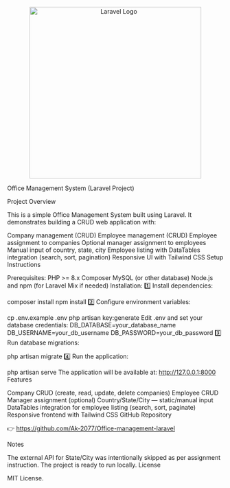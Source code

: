 <p align="center">
  <a href="https://laravel.com" target="_blank">
    <img src="https://raw.githubusercontent.com/laravel/art/master/logo-lockup/5%20SVG/2%20CMYK/1%20Full%20Color/laravel-logolockup-cmyk-red.svg" width="400" alt="Laravel Logo">
  </a>
</p>

Office Management System (Laravel Project)

Project Overview

This is a simple Office Management System built using Laravel.
It demonstrates building a CRUD web application with:

Company management (CRUD)
Employee management (CRUD)
Employee assignment to companies
Optional manager assignment to employees
Manual input of country, state, city
Employee listing with DataTables integration (search, sort, pagination)
Responsive UI with Tailwind CSS
Setup Instructions

Prerequisites:
PHP >= 8.x
Composer
MySQL (or other database)
Node.js and npm (for Laravel Mix if needed)
Installation:
1️⃣ Install dependencies:

composer install
npm install
2️⃣ Configure environment variables:

cp .env.example .env
php artisan key:generate
Edit .env and set your database credentials:
DB_DATABASE=your_database_name
DB_USERNAME=your_db_username
DB_PASSWORD=your_db_password
3️⃣ Run database migrations:

php artisan migrate
4️⃣ Run the application:

php artisan serve
The application will be available at:
http://127.0.0.1:8000
Features

Company CRUD (create, read, update, delete companies)
Employee CRUD
Manager assignment (optional)
Country/State/City — static/manual input
DataTables integration for employee listing (search, sort, paginate)
Responsive frontend with Tailwind CSS
GitHub Repository

👉 https://github.com/Ak-2077/Office-management-laravel

Notes

The external API for State/City was intentionally skipped as per assignment instruction.
The project is ready to run locally.
License

MIT License.

